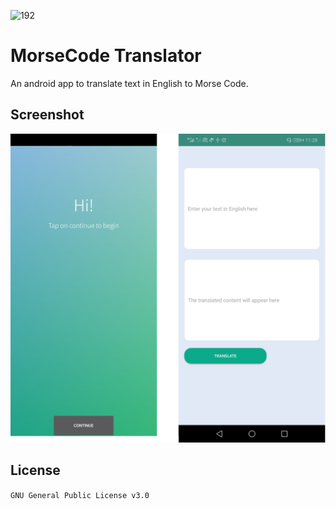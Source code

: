 ![192](https://user-images.githubusercontent.com/34313493/40613033-ab813eb8-629e-11e8-825b-e7e5dfb9c838.png)



# MorseCode Translator

An android app to translate text in English to Morse Code.

## Screenshot

![screen 1](/images/screenshots.png)


## License
`GNU General Public License v3.0`
